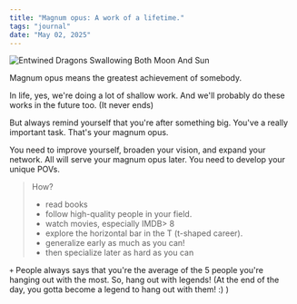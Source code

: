 ```yaml
---
title: "Magnum opus: A work of a lifetime."
tags: "journal"
date: "May 02, 2025"
---
```

![Entwined Dragons Swallowing Both Moon And Sun](/images/magnum-opus.jpg)

Magnum opus means the greatest achievement of somebody. 

In life, yes, we're doing a lot of shallow work. And we'll probably do these works in the future too. (It never ends)

But always remind yourself that you're after something big. You've a really important task. That's your magnum opus. 

You need to improve yourself, broaden your vision, and expand your network. All will serve your magnum opus later. You need to develop your unique POVs. 

> How?
> - read books
> - follow high-quality people in your field.
> - watch movies, especially IMDB> 8
> - explore the horizontal bar in the T (t-shaped career).
> - generalize early as much as you can! 
> - then specialize later as hard as you can

`+` People always says that you're the average of the 5 people you're hanging out with the most. So, hang out with legends! (At the end of the day, you gotta become a legend to hang out with them! :) )